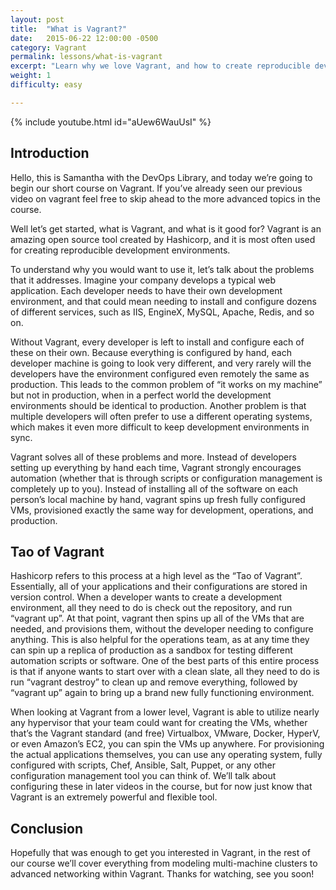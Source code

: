 ```yaml
---
layout: post
title:  "What is Vagrant?"
date:   2015-06-22 12:00:00 -0500
category: Vagrant
permalink: lessons/what-is-vagrant
excerpt: "Learn why we love Vagrant, and how to create reproducible development environments."
weight: 1
difficulty: easy

---
```

{% include youtube.html id="aUew6WauUsI" %}

Introduction
------------
Hello, this is Samantha with the DevOps Library, and today we’re going to begin our short course on Vagrant.  If you’ve already seen our previous video on vagrant feel free to skip ahead to the more advanced topics in the course.

Well let’s get started, what is Vagrant, and what is it good for?  Vagrant is an amazing open source tool created by Hashicorp, and it is most often used for creating reproducible development environments.

To understand why you would want to use it, let’s talk about the problems that it addresses.  Imagine your company develops a typical web application.  Each developer needs to have their own development environment, and that could mean needing to install and configure dozens of different services, such as IIS, EngineX, MySQL, Apache, Redis, and so on.

Without Vagrant, every developer is left to install and configure each of these on their own.  Because everything is configured by hand, each developer machine is going to look very different, and very rarely will the developers have the environment configured even remotely the same as production.  This leads to the common problem of “it works on my machine” but not in production, when in a perfect world the development environments should be identical to production.  Another problem is that multiple developers will often prefer to use a different operating systems, which makes it even more difficult to keep development environments in sync.

Vagrant solves all of these problems and more.  Instead of developers setting up everything by hand each time, Vagrant strongly encourages automation (whether that is through scripts or configuration management is completely up to you).  Instead of installing all of the software on each person’s local machine by hand, vagrant spins up fresh fully configured VMs, provisioned exactly the same way for development, operations, and production.

Tao of Vagrant
--------------
Hashicorp refers to this process at a high level as the “Tao of Vagrant”.  Essentially, all of your applications and their configurations are stored in version control.  When a developer wants to create a development environment, all they need to do is check out the repository, and run “vagrant up”.  At that point, vagrant then spins up all of the VMs that are needed, and provisions them, without the developer needing to configure anything.  This is also helpful for the operations team, as at any time they can spin up a replica of production as a sandbox for testing different automation scripts or software.  One of the best parts of this entire process is that if anyone wants to start over with a clean slate, all they need to do is run “vagrant destroy” to clean up and remove everything, followed by “vagrant up” again to bring up a brand new fully functioning environment.

When looking at Vagrant from a lower level, Vagrant is able to utilize nearly any hypervisor that your team could want for creating the VMs, whether that’s the Vagrant standard (and free) Virtualbox, VMware, Docker, HyperV, or even Amazon’s EC2, you can spin the VMs up anywhere.  For provisioning the actual applications themselves, you can use any operating system, fully configured with scripts, Chef, Ansible, Salt, Puppet, or any other configuration management tool you can think of.  We’ll talk about configuring these in later videos in the course, but for now just know that Vagrant is an extremely powerful and flexible tool.

Conclusion
----------
Hopefully that was enough to get you interested in Vagrant, in the rest of our course we’ll cover everything from modeling multi-machine clusters to advanced networking within Vagrant.  Thanks for watching, see you soon!
